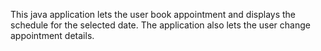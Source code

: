 This java application lets the user book appointment and displays the schedule for the selected date. The application also lets the user change appointment details.
